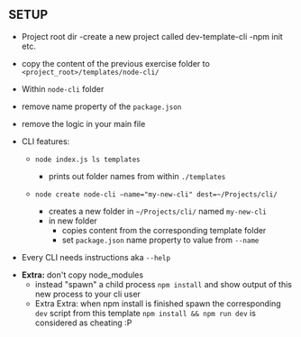 ## SETUP

- Project root dir
  -create a new project called dev-template-cli
  -npm init etc.

- copy the content of the previous exercise folder to `<project_root>/templates/node-cli/`
- Within `node-cli` folder
- remove name property of the `package.json`
- remove the logic in your main file

- CLI features:

  - `node index.js ls templates`

    - prints out folder names from within `./templates`

  - `node create node-cli —name="my-new-cli" dest=~/Projects/cli/`
    - creates a new folder in `~/Projects/cli/` named `my-new-cli`
    - in new folder
      - copies content from the corresponding template folder
      - set `package.json` name property to value from `--name`

- Every CLI needs instructions aka `--help`

* **Extra:** don't copy node_modules
  - instead "spawn" a child process `npm install` and show output of this new process to your cli user
  - Extra Extra: when npm install is finished spawn the corresponding `dev` script
    from this template `npm install && npm run dev` is considered as cheating :P
